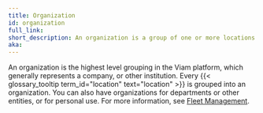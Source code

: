 ```yaml
---
title: Organization
id: organization
full_link:
short_description: An organization is a group of one or more locations that helps you organize your fleet.
aka:
---
```


An organization is the highest level grouping in the Viam platform, which generally represents a company, or other institution.
Every {{< glossary_tooltip term_id="location" text="location" >}} is grouped into an organization.
You can also have organizations for departments or other entities, or for personal use.
For more information, see [Fleet Management](/manage/fleet).
